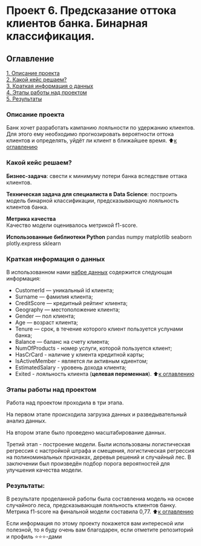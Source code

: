 # Проект 6. Предсказание оттока клиентов банка. Бинарная классификация.

## Оглавление  
[1. Описание проекта](README.md#Описание-проекта)  
[2. Какой кейс решаем?](README.md#Какой-кейс-решаем)  
[3. Краткая информация о данных](README.md#Краткая-информация-о-данных)  
[4. Этапы работы над проектом](README.md#Этапы-работы-над-проектом)  
[5. Результаты](README.md#Результаты)    

### Описание проекта    
Банк хочет разработать кампанию лояльности по удержанию клиентов. Для этого ему необходимо прогнозировать вероятности оттока клиентов и определять, уйдёт ли клиент в ближайшее время.
:arrow_up:[к оглавлению](_)


### Какой кейс решаем?    
**Бизнес-задача**: свести к минимуму потери банка вследствие оттака клиентов.

**Техническая задача для специалиста в Data Science**: построить модель бинарной классификации, предсказывающую лояльность клиентов банка.

**Метрика качества**     
Качество модели оценивалось метрикой f1-score.

**Использованные библиотеки Python**
pandas
numpy
matplotlib
seaborn
plotly.express
sklearn

### Краткая информация о данных
В использованном нами [набре данных](https://cloud.mail.ru/public/TW6p/dtvGirBxc) содержится следующая информация:
* CustomerId — уникальный id клиента;
* Surname — фамилия клиента;
* CreditScore — кредитный рейтинг клиента;
* Geography — местоположение клиента;
* Gender — пол клиента;
* Age — возраст клиента;
* Tenure — срок, в течение которого клиент пользуется услунами банка;
* Balance — баланс на счету клиента;
* NumOfProducts - номер услуги, которой пользуется клиент;
* HasCrCard - наличие у клиента кредитной карты;
* IsActiveMember - является ли активным кдиентом;
* EstimatedSalary - уровень дохода клиента;
* Exited - лояльность клиента (**целевая переменная**).
:arrow_up:[к оглавлению](README.md#Оглавление)


### Этапы работы над проектом  
Работа над проектом проходила в три этапа.

На первом этапе происходила загрузка данных и разведывательный анализ данных.

На втором этапе было проведено масштабирование данных.

Третий этап - построение модели. Были использованы логистическая регрессия с настройкой штрафа и смещения, логистическая регрессия на полиноминальных признаках, деревья решений и случайный лес. В заключении был произведён подбор порога вероятностей для улучшения качества модели.

### Результаты:  
В результате проделанной работы была составлениа модель на основе случайного леса, предсказывающая лояльность клиентов банку. Метрика f1-score на финальной модели составила 0,77.
:arrow_up:[к оглавлению](README.md#Оглавление)

Если информация по этому проекту покажется вам интересной или полезной, то я буду очень вам благодарен, если отметите репозиторий и профиль ⭐️⭐️⭐️-дами
